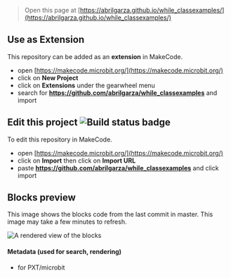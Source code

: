 
> Open this page at [https://abrilgarza.github.io/while_classexamples/](https://abrilgarza.github.io/while_classexamples/)

## Use as Extension

This repository can be added as an **extension** in MakeCode.

* open [https://makecode.microbit.org/](https://makecode.microbit.org/)
* click on **New Project**
* click on **Extensions** under the gearwheel menu
* search for **https://github.com/abrilgarza/while_classexamples** and import

## Edit this project ![Build status badge](https://github.com/abrilgarza/while_classexamples/workflows/MakeCode/badge.svg)

To edit this repository in MakeCode.

* open [https://makecode.microbit.org/](https://makecode.microbit.org/)
* click on **Import** then click on **Import URL**
* paste **https://github.com/abrilgarza/while_classexamples** and click import

## Blocks preview

This image shows the blocks code from the last commit in master.
This image may take a few minutes to refresh.

![A rendered view of the blocks](https://github.com/abrilgarza/while_classexamples/raw/master/.github/makecode/blocks.png)

#### Metadata (used for search, rendering)

* for PXT/microbit
<script src="https://makecode.com/gh-pages-embed.js"></script><script>makeCodeRender("{{ site.makecode.home_url }}", "{{ site.github.owner_name }}/{{ site.github.repository_name }}");</script>
